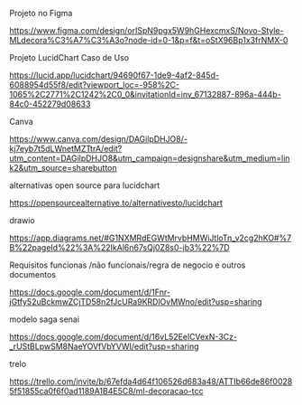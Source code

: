 Projeto no Figma

https://www.figma.com/design/orISpN9pgx5W9hGHexcmxS/Novo-Style-MLdecora%C3%A7%C3%A3o?node-id=0-1&p=f&t=oStX96Bp1x3frNMX-0

Projeto  LucidChart Caso de Uso 

https://lucid.app/lucidchart/94690f67-1de9-4af2-845d-6088954d55f8/edit?viewport_loc=-958%2C-1065%2C2771%2C1242%2C0_0&invitationId=inv_67132887-896a-444b-84c0-452279d08633

Canva 

https://www.canva.com/design/DAGilpDHJO8/-kj7eyb7t5dLWnetMZTtrA/edit?utm_content=DAGilpDHJO8&utm_campaign=designshare&utm_medium=link2&utm_source=sharebutton

alternativas open source para lucidchart

https://opensourcealternative.to/alternativesto/lucidchart

drawio

https://app.diagrams.net/#G1NXMRdEGWtMrvbHMWiJtloTn_v2cg2hKO#%7B%22pageId%22%3A%22IkAl6n67sQj0Z8s0-jb3%22%7D


Requisitos funcionas /não funcionais/regra de negocio e outros documentos

https://docs.google.com/document/d/1Fnr-jGtfy52uBckmwZCjTD58n2fJcURa9KRDlOvMWno/edit?usp=sharing

modelo saga senai

https://docs.google.com/document/d/16vL52EelCVexN-3Cz-_rUStBLpwSM8NaeYOVfVbYVWI/edit?usp=sharing

trelo

https://trello.com/invite/b/67efda4d64f106526d683a48/ATTIb66de86f00285f51855ca0f6f0ad1189A1B4E5C8/ml-decoracao-tcc





